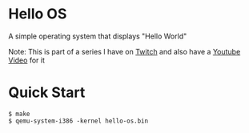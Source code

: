 # Hello OS
A simple operating system that displays "Hello World"

Note: This is part of a series I have on [Twitch](https://twitch.tv/yhyadev) and also have a [Youtube Video](https://youtu.be/eFQkgPthk0k?si=0svSogfBiB5nmDhK) for it

# Quick Start
```console
$ make
$ qemu-system-i386 -kernel hello-os.bin
```
